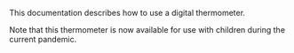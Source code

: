 This documentation describes how to use a digital thermometer.

Note that this thermometer is now available for use with children during the current pandemic.
